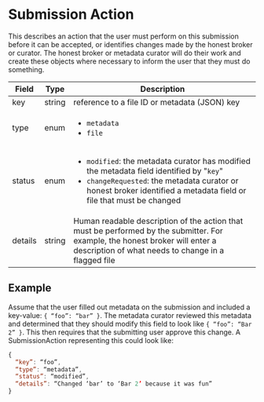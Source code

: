 # Submission Action

This describes an action that the user must perform on this submission before it can be accepted, or identifies changes made by the honest broker or curator. The honest broker or metadata curator will do their work and create these objects where necessary to inform the user that they must do something.

| Field | Type | Description |
| ----- | ---- | ----------- |
| key | string | reference to a file ID or metadata (JSON) key |
| type | enum | <ul><li>`metadata`</li><li>`file`</li></ul> |
| status | enum | <ul><li>`modified`: the metadata curator has modified the metadata field identified by "`key`"</li><li>`changeRequested`: the metadata curator or honest broker identified a metadata field or file that must be changed</li></ul> |
| details | string | Human readable description of the action that must be performed by the submitter. For example, the honest broker will enter a description of what needs to change in a flagged file |

## Example

Assume that the user filled out metadata on the submission and included a key-value: `{ “foo”: “bar” }`. The metadata curator reviewed this metadata and determined that they should modify this field to look like `{ “foo”: “Bar 2” }`. This then requires that the submitting user approve this change. A SubmissionAction representing this could look like:

``` javascript
{
  “key”: “foo”,
  “type”: “metadata”,
  “status”: “modified”,
  “details”: “Changed ‘bar’ to ‘Bar 2’ because it was fun”
}
```
